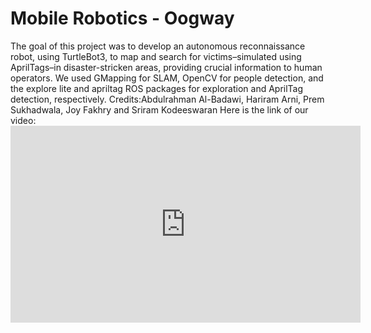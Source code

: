 # Mobile Robotics - Oogway
The goal of this project was to develop an autonomous reconnaissance robot, using TurtleBot3, to map and search for victims–simulated using AprilTags–in disaster-stricken areas, providing crucial information to human operators. We used GMapping for SLAM, OpenCV for people detection, and the explore lite and apriltag ROS packages for exploration and AprilTag detection, respectively.
Credits:Abdulrahman Al-Badawi, Hariram Arni, Prem Sukhadwala, Joy Fakhry and Sriram Kodeeswaran
Here is the link of our video:
<code><iframe width="560" height="315" src="https://www.youtube.com/embed/lUepFLHuZ8g" title="YouTube video player" frameborder="0" allow="accelerometer; autoplay; clipboard-write; encrypted-media; gyroscope; picture-in-picture; web-share" allowfullscreen></iframe></code>

